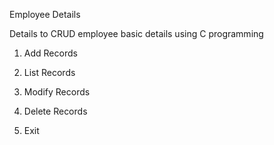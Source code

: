 Employee Details 

Details to CRUD employee basic details using C programming 

1) Add Records 

2) List Records

3) Modify Records

4) Delete Records

5) Exit
